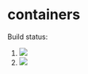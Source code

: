 # containers

Build status:

1. [![](https://github.com/alexcnsf/containers/workflows/tests-fibonacci/badge.svg)](https://github.com/alexcnsf/containers/actions?query=workflow%3Atests-fibonacci)
1. [![](https://github.com/alexcnsf/containers/workflows/tests-range/badge.svg)](https://github.com/alexcnsf/containers/actions?query=workflow%3Atests-range)
